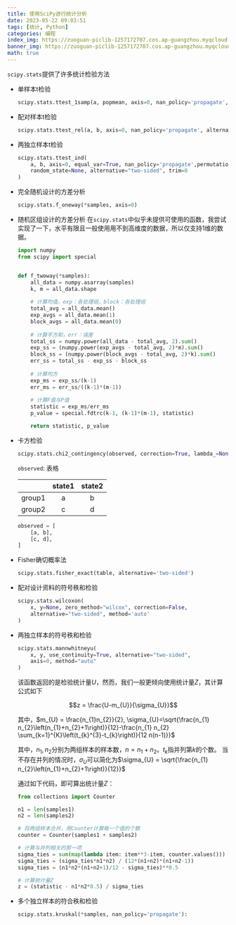 ```yaml
---
title: 使用SciPy进行统计分析
date: 2023-05-22 09:03:51
tags: [统计, Python]
categories: 编程
index_img: https://zuoguan-piclib-1257172707.cos.ap-guangzhou.myqcloud.com/assets/4.jpg?imageMogr2/thumbnail/700x320>
banner_img: https://zuoguan-piclib-1257172707.cos.ap-guangzhou.myqcloud.com/assets/4.jpg
math: true
---
```

`scipy.stats`提供了许多统计检验方法
* 单样本t检验
    ```python
    scipy.stats.ttest_1samp(a, popmean, axis=0, nan_policy='propagate', alternative="two-sided")
    ```

* 配对样本t检验
    ```python
    scipy.stats.ttest_rel(a, b, axis=0, nan_policy='propagate', alternative="two-sided")
    ```

* 两独立样本t检验
    ```python
    scipy.stats.ttest_ind(
        a, b, axis=0, equal_var=True, nan_policy='propagate',permutations=None,
        random_state=None, alternative="two-sided", trim=0
    )
    ```

* 完全随机设计的方差分析
    ```python
    scipy.stats.f_oneway(*samples, axis=0)
    ```

* 随机区组设计的方差分析
    在`scipy.stats`中似乎未提供可使用的函数，我尝试实现了一下，水平有限且一般使用用不到高维度的数据，所以仅支持1维的数据。
    ```python
    import numpy
    from scipy import special


    def f_twoway(*samples):
        all_data = numpy.asarray(samples)
        k, m = all_data.shape
        
        # 计算均值，exp：各处理组，block：各处理组
        total_avg = all_data.mean()
        exp_avgs = all_data.mean(1)
        block_avgs = all_data.mean(0)
        
        # 计算平方和，err：误差
        total_ss = numpy.power(all_data - total_avg, 2).sum()
        exp_ss = (numpy.power(exp_avgs - total_avg, 2)*m).sum()
        block_ss = (numpy.power(block_avgs - total_avg, 2)*k).sum()
        err_ss = total_ss - exp_ss - block_ss
        
        # 计算均方
        exp_ms = exp_ss/(k-1)
        err_ms = err_ss/((k-1)*(m-1))
        
        # 计算F值与P值
        statistic = exp_ms/err_ms
        p_value = special.fdtrc(k-1, (k-1)*(m-1), statistic)
    
        return statistic, p_value
    ```

* 卡方检验
    ```python
    scipy.stats.chi2_contingency(observed, correction=True, lambda_=None)
    ```
    `observed`: 表格
    
    |        | state1 | state2 |
    | :----: | :----: | :----: |
    | group1 |   a    |   b    |
    | group2 |   c    |   d    |
    
    ```python
    observed = [
        [a, b],
        [c, d],
    ]
    ```
    
* Fisher确切概率法
    ```python
    scipy.stats.fisher_exact(table, alternative='two-sided')
    ```

* 配对设计资料的符号秩和检验
    ```python
    scipy.stats.wilcoxon(
        x, y=None, zero_method="wilcox", correction=False,
        alternative="two-sided", method='auto'
    )
    ```

* 两独立样本的符号秩和检验
    ```python
    scipy.stats.mannwhitneyu(
        x, y, use_continuity=True, alternative="two-sided",
        axis=0, method="auto"
    )
    ```
    该函数返回的是检验统计量$U$，然而，我们一般更倾向使用统计量$Z$，其计算公式如下

    $$z = \frac{U-m_{U}}{\sigma_{U}}$$

    其中，$m_{U} = \frac{n_{1}n_{2}}{2}, \sigma_{U}=\sqrt{\frac{n_{1} n_{2}\left(n_{1}+n_{2}+1\right)}{12}-\frac{n_{1} n_{2} \sum_{k=1}^{K}\left(t_{k}^{3}-t_{k}\right)}{12 n(n-1)}}$

    其中，$n_{1}, n_{2}$分别为两组样本的样本数，$n = n_{1} + n_{2}$。$t_{k}$指并列第$k$的个数。
    当不存在并列的情况时，$\sigma_{U}$可以简化为$\sigma_{U} = \sqrt{\frac{n_{1} n_{2}\left(n_{1}+n_{2}+1\right)}{12}}$

    通过如下代码，即可算出统计量$Z$：
    ```python
    from collections import Counter
    
    n1 = len(samples1)
    n2 = len(samples2)
    
    # 将两组样本合并，用Counter计算每一个值的个数
    counter = Counter(samples1 + samples2)
    
    # 计算与并列相关的那一项
    sigma_ties = sum(map(lambda item: item**3-item, counter.values()))
    sigma_ties = (sigma_ties*n1*n2) / (12*(n1+n2)*(n1+n2-1))
    sigma_ties = (n1*n2*(n1+n2+1)/12 - sigma_ties)**0.5
    
    # 计算统计量Z
    z = (statistic - n1*n2*0.5) / sigma_ties
    ```

* 多个独立样本的符合秩和检验
    ```python
    scipy.stats.kruskal(*samples, nan_policy='propagate'):
    ```